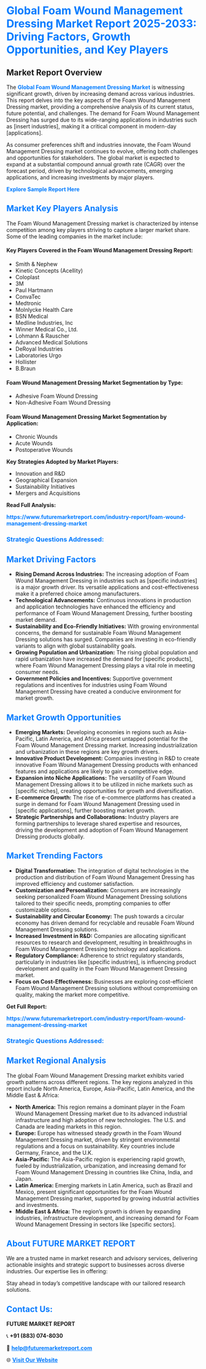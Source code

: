 <h1 style="color: #007BFF;">Global Foam Wound Management Dressing Market Report 2025-2033: Driving Factors, Growth Opportunities, and Key Players</h1>

<section id="overview">
<h2>Market Report Overview</h2>
<p>The <a href="https://www.futuremarketreport.com/industry-report/foam-wound-management-dressing-market" style="color: #007BFF; text-decoration: none;"><strong>Global Foam Wound Management Dressing Market</strong></a> is witnessing significant growth, driven by increasing demand across various industries. This report delves into the key aspects of the Foam Wound Management Dressing market, providing a comprehensive analysis of its current status, future potential, and challenges. The demand for Foam Wound Management Dressing has surged due to its wide-ranging applications in industries such as [insert industries], making it a critical component in modern-day [applications].</p>
<p>As consumer preferences shift and industries innovate, the Foam Wound Management Dressing market continues to evolve, offering both challenges and opportunities for stakeholders. The global market is expected to expand at a substantial compound annual growth rate (CAGR) over the forecast period, driven by technological advancements, emerging applications, and increasing investments by major players.</p>
</section>

<section id="overview">
<p><a href="https://www.futuremarketreport.com/request-sample/reportId=79738" style="color: #007BFF; text-decoration: none;"><strong>Explore Sample Report Here</strong></a></p>
</section>

<section id="key-players">
<h2 style="color: #007BFF;">Market Key Players Analysis</h2>
<p>The Foam Wound Management Dressing market is characterized by intense competition among key players striving to capture a larger market share. Some of the leading companies in the market include:</p>
<h4>Key Players Covered in the Foam Wound Management Dressing Report:</h4>
<ul><li>Smith &amp; Nephew</li><li>Kinetic Concepts (Acellity)</li><li>Coloplast</li><li>3M</li><li>Paul Hartmann</li><li>ConvaTec</li><li>Medtronic</li><li>Molnlycke Health Care</li><li>BSN Medical</li><li>Medline Industries, Inc</li><li>Winner Medical Co., Ltd.</li><li>Lohmann &amp; Rauscher</li><li>Advanced Medical Solutions</li><li>DeRoyal Industries</li><li>Laboratories Urgo</li><li>Hollister</li><li>B.Braun</li></ul>
<h4>Foam Wound Management Dressing Market Segmentation by Type:</h4>
<ul><li>Adhesive Foam Wound Dressing</li><li>Non-Adhesive Foam Wound Dressing</li></ul>

<h4>Foam Wound Management Dressing Market Segmentation by Application:</h4>
<ul><li>Chronic Wounds</li><li>Acute Wounds</li><li>Postoperative Wounds</li></ul>
<p><strong>Key Strategies Adopted by Market Players:</strong></p>
<ul>
<li>Innovation and R&D</li>
<li>Geographical Expansion</li>
<li>Sustainability Initiatives</li>
<li>Mergers and Acquisitions</li>
</ul>
</section>

<section>
<p><strong>Read Full Analysis: </strong></p><a href="https://www.futuremarketreport.com/industry-report/foam-wound-management-dressing-market" style="color: #007BFF; text-decoration: none;"><strong>https://www.futuremarketreport.com/industry-report/foam-wound-management-dressing-market</strong></a>
<h3 style="color: #007BFF;">Strategic Questions Addressed:</h3>
</section>

<section id="driving-factors">
<h2 style="color: #007BFF;">Market Driving Factors</h2>
<ul>
<li><strong>Rising Demand Across Industries:</strong> The increasing adoption of Foam Wound Management Dressing in industries such as [specific industries] is a major growth driver. Its versatile applications and cost-effectiveness make it a preferred choice among manufacturers.</li>
<li><strong>Technological Advancements:</strong> Continuous innovations in production and application technologies have enhanced the efficiency and performance of Foam Wound Management Dressing, further boosting market demand.</li>
<li><strong>Sustainability and Eco-Friendly Initiatives:</strong> With growing environmental concerns, the demand for sustainable Foam Wound Management Dressing solutions has surged. Companies are investing in eco-friendly variants to align with global sustainability goals.</li>
<li><strong>Growing Population and Urbanization:</strong> The rising global population and rapid urbanization have increased the demand for [specific products], where Foam Wound Management Dressing plays a vital role in meeting consumer needs.</li>
<li><strong>Government Policies and Incentives:</strong> Supportive government regulations and incentives for industries using Foam Wound Management Dressing have created a conducive environment for market growth.</li>
</ul>
</section>

<section id="growth-opportunities">
<h2 style="color: #007BFF;">Market Growth Opportunities</h2>
<ul>
<li><strong>Emerging Markets:</strong> Developing economies in regions such as Asia-Pacific, Latin America, and Africa present untapped potential for the Foam Wound Management Dressing market. Increasing industrialization and urbanization in these regions are key growth drivers.</li>
<li><strong>Innovative Product Development:</strong> Companies investing in R&D to create innovative Foam Wound Management Dressing products with enhanced features and applications are likely to gain a competitive edge.</li>
<li><strong>Expansion into Niche Applications:</strong> The versatility of Foam Wound Management Dressing allows it to be utilized in niche markets such as [specific niches], creating opportunities for growth and diversification.</li>
<li><strong>E-commerce Growth:</strong> The rise of e-commerce platforms has created a surge in demand for Foam Wound Management Dressing used in [specific applications], further boosting market growth.</li>
<li><strong>Strategic Partnerships and Collaborations:</strong> Industry players are forming partnerships to leverage shared expertise and resources, driving the development and adoption of Foam Wound Management Dressing products globally.</li>
</ul>
</section>

<section id="trending-factors">
<h2 style="color: #007BFF;">Market Trending Factors</h2>
<ul>
<li><strong>Digital Transformation:</strong> The integration of digital technologies in the production and distribution of Foam Wound Management Dressing has improved efficiency and customer satisfaction.</li>
<li><strong>Customization and Personalization:</strong> Consumers are increasingly seeking personalized Foam Wound Management Dressing solutions tailored to their specific needs, prompting companies to offer customizable options.</li>
<li><strong>Sustainability and Circular Economy:</strong> The push towards a circular economy has driven demand for recyclable and reusable Foam Wound Management Dressing solutions.</li>
<li><strong>Increased Investment in R&D:</strong> Companies are allocating significant resources to research and development, resulting in breakthroughs in Foam Wound Management Dressing technology and applications.</li>
<li><strong>Regulatory Compliance:</strong> Adherence to strict regulatory standards, particularly in industries like [specific industries], is influencing product development and quality in the Foam Wound Management Dressing market.</li>
<li><strong>Focus on Cost-Effectiveness:</strong> Businesses are exploring cost-efficient Foam Wound Management Dressing solutions without compromising on quality, making the market more competitive.</li>
</ul>
</section>

<section>
<p><strong>Get Full Report: </strong></p><a href="https://www.futuremarketreport.com/industry-report/foam-wound-management-dressing-market" style="color: #007BFF; text-decoration: none;"><strong>https://www.futuremarketreport.com/industry-report/foam-wound-management-dressing-market</strong></a>
<h3 style="color: #007BFF;">Strategic Questions Addressed:</h3>
</section>


<section id="regional-analysis">
<h2 style="color: #007BFF;">Market Regional Analysis</h2>
<p>The global Foam Wound Management Dressing market exhibits varied growth patterns across different regions. The key regions analyzed in this report include North America, Europe, Asia-Pacific, Latin America, and the Middle East & Africa:</p>
<ul>
<li><strong>North America:</strong> This region remains a dominant player in the Foam Wound Management Dressing market due to its advanced industrial infrastructure and high adoption of new technologies. The U.S. and Canada are leading markets in this region.</li>
<li><strong>Europe:</strong> Europe has witnessed steady growth in the Foam Wound Management Dressing market, driven by stringent environmental regulations and a focus on sustainability. Key countries include Germany, France, and the U.K.</li>
<li><strong>Asia-Pacific:</strong> The Asia-Pacific region is experiencing rapid growth, fueled by industrialization, urbanization, and increasing demand for Foam Wound Management Dressing in countries like China, India, and Japan.</li>
<li><strong>Latin America:</strong> Emerging markets in Latin America, such as Brazil and Mexico, present significant opportunities for the Foam Wound Management Dressing market, supported by growing industrial activities and investments.</li>
<li><strong>Middle East & Africa:</strong> The region’s growth is driven by expanding industries, infrastructure development, and increasing demand for Foam Wound Management Dressing in sectors like [specific sectors].</li>
</ul>
</section>

<footer>
<h2 style="color: #007BFF;">About FUTURE MARKET REPORT</h2>
<p>We are a trusted name in market research and advisory services, delivering actionable insights and strategic support to businesses across diverse industries. Our expertise lies in offering:</p>

<p>Stay ahead in today’s competitive landscape with our tailored research solutions.</p>

<h2 style="color: #007BFF;">Contact Us:</h2>
<p><strong>FUTURE MARKET REPORT</strong></p>
<p>📞 <strong>+91 (883) 074-8030</strong></p>
<p>📧 <strong><a href="mailto:help@futuremarketreport.com" style="color: #007BFF;">help@futuremarketreport.com</a></strong></p>
<p>🌐 <strong><a href="https://www.futuremarketreport.com/" style="color: #007BFF;">Visit Our Website</a></strong></p>
</footer>